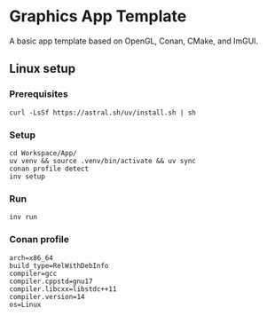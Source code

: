 # Graphics App Template
A basic app template based on OpenGL, Conan, CMake, and ImGUI. 

## Linux setup
### Prerequisites
```
curl -LsSf https://astral.sh/uv/install.sh | sh
```

### Setup
```
cd Workspace/App/  
uv venv && source .venv/bin/activate && uv sync  
conan profile detect  
inv setup  
```

### Run
```
inv run
```

### Conan profile
```
arch=x86_64
build_type=RelWithDebInfo
compiler=gcc
compiler.cppstd=gnu17
compiler.libcxx=libstdc++11
compiler.version=14
os=Linux
```
